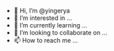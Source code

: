 - 👋 Hi, I’m @yingerya
- 👀 I’m interested in ...
- 🌱 I’m currently learning ...
- 💞️ I’m looking to collaborate on ...
- 📫 How to reach me ...

<!---
yingerya/yingerya is a ✨ special ✨ repository because its `README.md` (this file) appears on your GitHub profile.
You can click the Preview link to take a look at your changes.
--->
